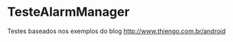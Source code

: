 TesteAlarmManager
=================
Testes baseados nos exemplos do blog http://www.thiengo.com.br/android
